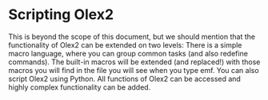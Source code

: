 # Scripting Olex2

This is beyond the scope of this document, but we should mention that the functionality of Olex2 can be extended on two levels: There is a simple macro language, where you can group common tasks (and also redefine commands). The built-in macros will be extended (and replaced!) with those macros you will find in the file you will see when you type emf.
You can also script Olex2 using Python. All functions of Olex2 can be accessed and highly complex functionality can be added.